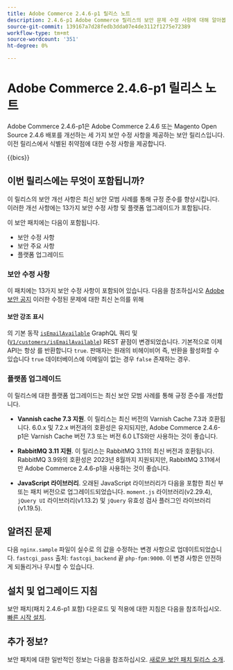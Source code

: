 ```yaml
---
title: Adobe Commerce 2.4.6-p1 릴리스 노트
description: 2.4.6-p1 Adobe Commerce 릴리스의 보안 문제 수정 사항에 대해 알아봅니다.
source-git-commit: 139167a7d28fedb3dda07e4de3112f1275e72389
workflow-type: tm+mt
source-wordcount: '351'
ht-degree: 0%

---
```



# Adobe Commerce 2.4.6-p1 릴리스 노트

Adobe Commerce 2.4.6-p1은 Adobe Commerce 2.4.6 또는 Magento Open Source 2.4.6 배포를 개선하는 세 가지 보안 수정 사항을 제공하는 보안 릴리스입니다. 이전 릴리스에서 식별된 취약점에 대한 수정 사항을 제공합니다.

{{bics}}

## 이번 릴리스에는 무엇이 포함됩니까?

이 릴리스의 보안 개선 사항은 최신 보안 모범 사례를 통해 규정 준수를 향상시킵니다.  이러한 개선 사항에는 13가지 보안 수정 사항 및 플랫폼 업그레이드가 포함됩니다.

이 보안 패치에는 다음이 포함됩니다.

* 보안 수정 사항
* 보안 주요 사항
* 플랫폼 업그레이드

### 보안 수정 사항

이 패치에는 13가지 보안 수정 사항이 포함되어 있습니다. 다음을 참조하십시오 [Adobe 보안 공지](https://helpx.adobe.com/security/products/magento/apsb23-35.html) 이러한 수정된 문제에 대한 최신 논의를 위해

#### 보안 강조 표시

의 기본 동작 [`isEmailAvailable`](https://developer.adobe.com/commerce/webapi/graphql/schema/customer/queries/is-email-available/) GraphQL 쿼리 및 ([`V1/customers/isEmailAvailable`](https://adobe-commerce.redoc.ly/2.4.6-admin/tag/customersisEmailAvailable/#operation/PostV1CustomersIsEmailAvailable)) REST 끝점이 변경되었습니다. 기본적으로 이제 API는 항상 를 반환합니다 `true`. 판매자는 원래의 비헤이비어 즉, 반환을 활성화할 수 있습니다 `true` 데이터베이스에 이메일이 없는 경우 `false` 존재하는 경우. <!-- AC-6695 -->

### 플랫폼 업그레이드

이 릴리스에 대한 플랫폼 업그레이드는 최신 보안 모범 사례를 통해 규정 준수를 개선합니다.

* **Vannish cache 7.3 지원**. 이 릴리스는 최신 버전의 Varnish Cache 7.3과 호환됩니다. 6.0.x 및 7.2.x 버전과의 호환성은 유지되지만, Adobe Commerce 2.4.6-p1은 Varnish Cache 버전 7.3 또는 버전 6.0 LTS와만 사용하는 것이 좋습니다.

* **RabbitMQ 3.11 지원**. 이 릴리스는 RabbitMQ 3.11의 최신 버전과 호환됩니다. RabbitMQ 3.9와의 호환성은 2023년 8월까지 지원되지만, RabbitMQ 3.11에서만 Adobe Commerce 2.4.6-p1을 사용하는 것이 좋습니다.

* **JavaScript 라이브러리**. 오래된 JavaScript 라이브러리가 다음을 포함한 최신 부 또는 패치 버전으로 업그레이드되었습니다. `moment.js` 라이브러리(v2.29.4), `jQuery UI` 라이브러리(v1.13.2) 및 `jQuery` 유효성 검사 플러그인 라이브러리(v1.19.5).

## 알려진 문제

다음 `nginx.sample` 파일이 실수로 의 값을 수정하는 변경 사항으로 업데이트되었습니다. `fastcgi_pass` 출처: `fastcgi_backend` 끝 `php-fpm:9000`. 이 변경 사항은 안전하게 되돌리거나 무시할 수 있습니다. <!-- AC-8992 -->

## 설치 및 업그레이드 지침

보안 패치(패치 2.4.6-p1 포함) 다운로드 및 적용에 대한 지침은 다음을 참조하십시오. [빠른 시작 설치](../../../installation/composer.md).

## 추가 정보?

보안 패치에 대한 일반적인 정보는 다음을 참조하십시오. [새로운 보안 패치 릴리스 소개](https://community.magento.com/t5/Magento-DevBlog/Introducing-the-New-Security-Patch-Release/ba-p/141287).
